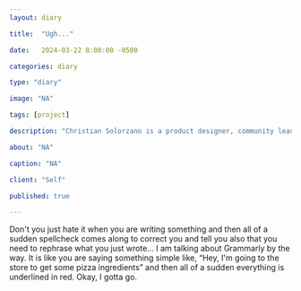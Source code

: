 ```yaml
---
layout: diary

title:  "Ugh..."

date:   2024-03-22 8:00:00 -0500

categories: diary

type: "diary"

image: "NA"

tags: [project]

description: "Christian Solorzano is a product designer, community leader, educator, and podcast host."

about: "NA"

caption: "NA"

client: "Self"

published: true

---
```

Don't you just hate it when you are writing something and then all of a sudden spellcheck comes along to correct you 
and tell you also that you need to rephrase what you just wrote... I am talking about Grammarly by the way. It is 
like you are saying something simple like, “Hey, I'm going to the store to get some pizza ingredients” and then all 
of a sudden everything is underlined in red. Okay, I gotta go.


